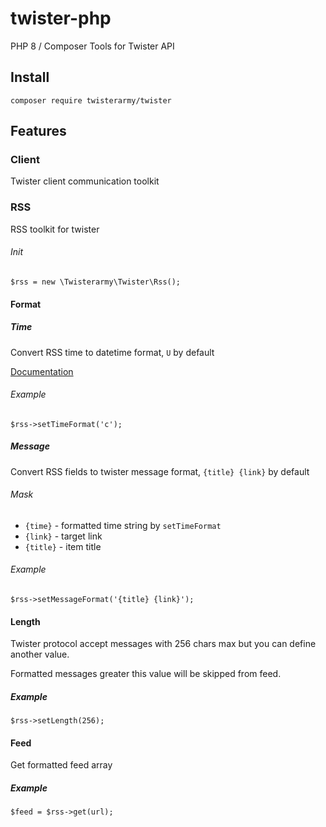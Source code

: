 # twister-php

PHP 8 / Composer Tools for Twister API

## Install

`composer require twisterarmy/twister`

## Features

### Client

Twister client communication toolkit

### RSS

RSS toolkit for twister

###### Init

```
$rss = new \Twisterarmy\Twister\Rss();
```

#### Format

##### Time

Convert RSS time to datetime format, `U` by default

[Documentation](https://www.php.net/manual/en/datetime.format.php)

###### Example

```
$rss->setTimeFormat('c');
```

##### Message

Convert RSS fields to twister message format, `{title} {link}` by default

###### Mask

* `{time}` - formatted time string by `setTimeFormat`
* `{link}` - target link
* `{title}` - item title

###### Example

```
$rss->setMessageFormat('{title} {link}');
```

#### Length

Twister protocol accept messages with 256 chars max but you can define another value.

Formatted messages greater this value will be skipped from feed.

##### Example

```
$rss->setLength(256);
```

#### Feed

Get formatted feed array

##### Example

```
$feed = $rss->get(url);
```
